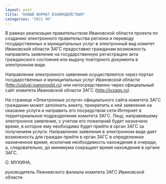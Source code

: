 ```yaml
---
layout: post
title: "НОВЫЙ ФОРМАТ ВЗАИМОДЕЙСТВИЯ"
categories: "2011 96"
---
```


В рамках реализации правительством Ивановской области проекта по созданию электронного правительства региона и переводу государственных и муниципальных услуг в электронный вид комитет Ивановской области ЗАГС предоставил гражданам возможность направлять заявление на государственную регистрацию акта гражданского состояния или выдачу повторного документа в электронном виде.

Направление электронного заявления  осуществляется через портал государственных  и муниципальных услуг Ивановской области (http://uslugi.ivanovoobl.ru) или непосредственно через официальный сайт комитета Ивановской области ЗАГС (http://ivzags.ru).

На странице «Электронные услуги» официального  сайта комитета ЗАГС гражданин  может заполнить анкету, прикрепить к ней заявление на оказание услуги и направить его посредством сети  Интернет в территориальное подразделение  комитета ЗАГС. Лицу, направившему электронное заявление, с учетом его пожеланий  будет назначено время, в которое ему необходимо будет прийти в орган ЗАГС за получением услуги. Направление заявления в электронном виде дает возможность для граждан  прийти в орган ЗАГС в определенное  назначенное время, исключив необходимость нахождения в очереди, а, следовательно, до минимума сокращает  время нахождения в органе ЗАГС.



О. МУХИНА,

руководитель Лежневского филиала комитета  ЗАГС Ивановской области


